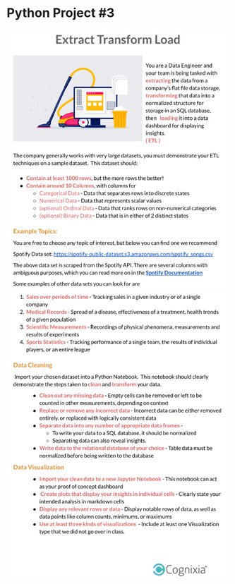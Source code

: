 # Python Project #3
![image](https://github.com/JUMP-TA/Python-Capstone/blob/main/Python%20Capstone%201.png)
![image](https://github.com/JUMP-TA/Python-Capstone/blob/main/Python%20Capstone%202.png)

